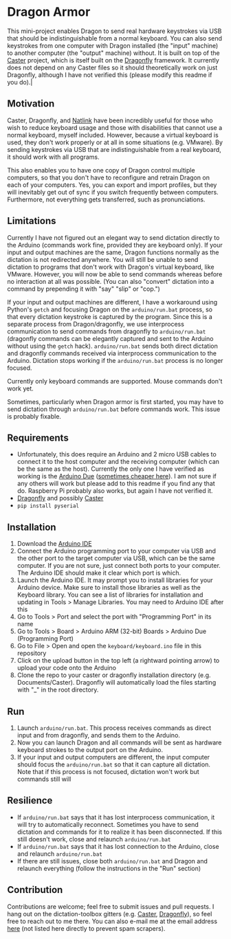 # Dragon Armor
This mini-project enables Dragon to send real hardware keystrokes via USB that should be indistinguishable from a normal keyboard. You can also send keystrokes from one computer with Dragon installed (the "input" machine) to another computer (the "output" machine) without. It is built on top of the [Caster](https://github.com/dictation-toolbox/Caster) project, which is itself built on the [Dragonfly](https://github.com/dictation-toolbox/dragonfly) framework. It currently does not depend on any Caster files so it should theoretically work on just Dragonfly, although I have not verified this (please modify this readme if you do).|

## Motivation
Caster, Dragonfly, and [Natlink](https://github.com/dictation-toolbox/natlink) have been incredibly useful for those who wish to reduce keyboard usage and those with disabilities that cannot use a normal keyboard, myself included. However, because a virtual keyboard is used, they don't work properly or at all in some situations (e.g. VMware). By sending keystrokes via USB that are indistinguishable from a real keyboard, it should work with all programs.

This also enables you to have one copy of Dragon control multiple computers, so that you don't have to  reconfigure and retrain Dragon on each of your computers. Yes, you can export and import profiles, but they will inevitably get out of sync if you switch frequently between computers. Furthermore, not everything gets transferred, such as pronunciations.

## Limitations
Currently I have not figured out an elegant way to send dictation directly to the Arduino (commands work fine, provided they are keyboard only). If your input and output machines are the same, Dragon functions normally as the dictation is not redirected anywhere. You will still be unable to send dictation to programs that don't work with Dragon's virtual keyboard, like VMware. However, you will now be able to send commands whereas before no interaction at all was possible. (You can also "convert" dictation into a command by prepending it with "say" "slip" or "cop.")

If your input and output machines are different, I have a workaround using Python's `getch` and focusing Dragon on the `arduino/run.bat` process, so that every dictation keystroke is captured by the program. Since this is a separate process from Dragon/dragonfly, we use interprocess communication to send commands from dragonfly to `arduino/run.bat` (dragonfly commands can be elegantly captured and sent to the Arduino without using the `getch` hack). `arduino/run.bat` sends both direct dictation and dragonfly commands received via interprocess communication to the Arduino. Dictation stops working if the `arduino/run.bat` process is no longer focused.

Currently only keyboard commands are supported. Mouse commands don't work yet.

Sometimes, particularly when Dragon armor is first started, you may have to send dictation through `arduino/run.bat` before commands work. This issue is probably fixable.

## Requirements
- Unfortunately, this does require an Arduino and 2 micro USB cables to connect it to the host computer and the receiving computer (which can be the same as the host). Currently the only one I have verified as working is the [Arduino Due](https://store.arduino.cc/arduino-due) ([sometimes cheaper here](https://www.amazon.com/Arduino-org-A000062-Arduino-Due/dp/B00A6C3JN2)). I am not sure if any others will work but please add to this readme if you find any that do. Raspberry Pi probably also works, but again I have not verified it.
- [Dragonfly](https://github.com/dictation-toolbox/dragonfly) and possibly [Caster](https://github.com/dictation-toolbox/Caster)
- `pip install pyserial`

## Installation
1. Download the [Arduino IDE](https://www.arduino.cc/en/software)
2. Connect the Arduino programming port to your computer via USB and the other port to the target computer via USB, which can be the same computer. If you are not sure, just connect both ports to your computer. The Arduino IDE should make it clear which port is which.
3. Launch the Arduino IDE. It may prompt you to install libraries for your Arduino device. Make sure to install those libraries as well as the Keyboard library. You can see a list of libraries for installation and updating in Tools > Manage Libraries. You may need to Arduino IDE after this
4. Go to Tools > Port and select the port with "Programming Port" in its name
5. Go to Tools > Board > Arduino ARM (32-bit) Boards > Arduino Due (Programming Port)
6. Go to File > Open and open the `keyboard/keyboard.ino` file in this repository
7. Click on the upload button in the top left (a rightward pointing arrow) to upload your code onto the Arduino
8. Clone the repo to your caster or dragonfly installation directory (e.g. Documents/Caster). Dragonfly will automatically load the files starting with "_" in the root directory.

## Run
1. Launch `arduino/run.bat`. This process receives commands as direct input and from dragonfly, and sends them to the Arduino.
2. Now you can launch Dragon and all commands will be sent as hardware keyboard strokes to the output port on the Arduino.
3. If your input and output computers are different, the input computer should focus the `arduino/run.bat` so that it can capture all dictation. Note that if this process is not focused, dictation won't work but commands still will

## Resilience
- If `arduino/run.bat` says that it has lost interprocess communication, it will try to automatically reconnect. Sometimes you have to send dictation and commands for it to realize it has been disconnected. If this still doesn't work, close and relaunch `arduino/run.bat`
- If `arduino/run.bat` says that it has lost connection to the Arduino, close and relaunch `arduino/run.bat`
- If there are still issues, close both `arduino/run.bat` and Dragon and relaunch everything (follow the instructions in the "Run" section)

## Contribution
Contributions are welcome; feel free to submit issues and pull requests. I hang out on the dictation-toolbox gitters (e.g. [Caster](https://gitter.im/dictation-toolbox/Caster), [Dragonfly](https://gitter.im/dictation-toolbox/dragonfly)), so feel free to reach out to me there. You can also e-mail me at the email address [here](https://github.com/michaelscheung/resume/blob/master/Michael%20Cheung%20Resume.pdf) (not listed here directly to prevent spam scrapers).
